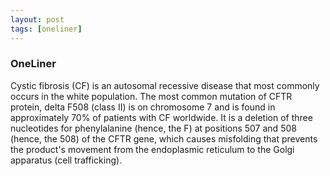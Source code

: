 ```yaml
---
layout: post
tags: [oneliner]
---
```



### OneLiner

Cystic fibrosis (CF) is an autosomal recessive disease that most commonly occurs in the white population. The most common mutation of CFTR protein, delta F508 (class II) is on chromosome 7 and is found in approximately 70% of patients with CF worldwide. It is a deletion of three nucleotides for phenylalanine (hence, the F) at positions 507 and 508 (hence, the 508) of the CFTR gene, which causes misfolding that prevents the product's movement from the endoplasmic reticulum to the Golgi apparatus (cell trafficking).
